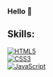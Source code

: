 ### Hello 👋

## Skills:

[![HTML5](https://img.shields.io/badge/HTML5-000000?style=for-the-badge&logo=html5&logoColor=white&labelColor=F7681B)]()
<br>
[![CSS3](https://img.shields.io/badge/CSS3-000000?style=for-the-badge&logo=css3&logoColor=white&labelColor=0061D5)]()
<br>
[![JavaScript](https://img.shields.io/badge/JavaScript-000000?style=for-the-badge&logo=javascript&logoColor=white&labelColor=F7DF1E)]()


<!--
**eliebust/eliebust** is a ✨ _special_ ✨ repository because its `README.md` (this file) appears on your GitHub profile.

Here are some ideas to get you started:

- 🔭 I’m currently working on ...
- 🌱 I’m currently learning ...
- 👯 I’m looking to collaborate on ...
- 🤔 I’m looking for help with ...
- 💬 Ask me about ...
- 📫 How to reach me: ...
- 😄 Pronouns: ...
- ⚡ Fun fact: ...
-->

